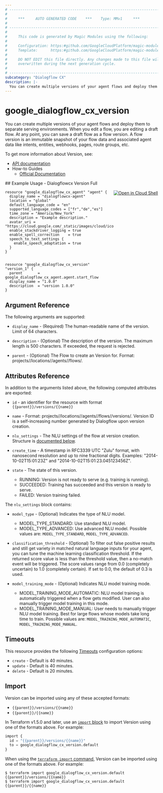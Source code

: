 ```yaml
---
# ----------------------------------------------------------------------------
#
#     ***     AUTO GENERATED CODE    ***    Type: MMv1     ***
#
# ----------------------------------------------------------------------------
#
#     This code is generated by Magic Modules using the following:
#
#     Configuration: https:#github.com/GoogleCloudPlatform/magic-modules/tree/main/mmv1/products/dialogflowcx/Version.yaml
#     Template:      https:#github.com/GoogleCloudPlatform/magic-modules/tree/main/mmv1/templates/terraform/resource.html.markdown.tmpl
#
#     DO NOT EDIT this file directly. Any changes made to this file will be
#     overwritten during the next generation cycle.
#
# ----------------------------------------------------------------------------
subcategory: "Dialogflow CX"
description: |-
  You can create multiple versions of your agent flows and deploy them to separate serving environments.
---
```


# google_dialogflow_cx_version

You can create multiple versions of your agent flows and deploy them to separate serving environments.
When you edit a flow, you are editing a draft flow. At any point, you can save a draft flow as a flow version. A flow version is an immutable snapshot of your flow data and associated agent data like intents, entities, webhooks, pages, route groups, etc.


To get more information about Version, see:

* [API documentation](https://cloud.google.com/dialogflow/cx/docs/reference/rest/v3/projects.locations.agents.flows.versions)
* How-to Guides
    * [Official Documentation](https://cloud.google.com/dialogflow/cx/docs)

<div class = "oics-button" style="float: right; margin: 0 0 -15px">
  <a href="https://console.cloud.google.com/cloudshell/open?cloudshell_git_repo=https%3A%2F%2Fgithub.com%2Fterraform-google-modules%2Fdocs-examples.git&cloudshell_image=gcr.io%2Fcloudshell-images%2Fcloudshell%3Alatest&cloudshell_print=.%2Fmotd&cloudshell_tutorial=.%2Ftutorial.md&cloudshell_working_dir=dialogflowcx_version_full&open_in_editor=main.tf" target="_blank">
    <img alt="Open in Cloud Shell" src="//gstatic.com/cloudssh/images/open-btn.svg" style="max-height: 44px; margin: 32px auto; max-width: 100%;">
  </a>
</div>
## Example Usage - Dialogflowcx Version Full


```hcl
resource "google_dialogflow_cx_agent" "agent" {
  display_name = "dialogflowcx-agent"
  location = "global"
  default_language_code = "en"
  supported_language_codes = ["fr","de","es"]
  time_zone = "America/New_York"
  description = "Example description."
  avatar_uri = "https://cloud.google.com/_static/images/cloud/icons/favicons/onecloud/super_cloud.png"
  enable_stackdriver_logging = true
  enable_spell_correction    = true
  speech_to_text_settings {
    enable_speech_adaptation = true
  }
}


resource "google_dialogflow_cx_version" "version_1" {
  parent       = google_dialogflow_cx_agent.agent.start_flow
  display_name = "1.0.0"
  description  = "version 1.0.0"
}
```

## Argument Reference

The following arguments are supported:


* `display_name` -
  (Required)
  The human-readable name of the version. Limit of 64 characters.


* `description` -
  (Optional)
  The description of the version. The maximum length is 500 characters. If exceeded, the request is rejected.

* `parent` -
  (Optional)
  The Flow to create an Version for.
  Format: projects/<Project ID>/locations/<Location ID>/agents/<Agent ID>/flows/<Flow ID>.



## Attributes Reference

In addition to the arguments listed above, the following computed attributes are exported:

* `id` - an identifier for the resource with format `{{parent}}/versions/{{name}}`

* `name` -
  Format: projects//locations//agents//flows//versions/. Version ID is a self-increasing number generated by Dialogflow upon version creation.

* `nlu_settings` -
  The NLU settings of the flow at version creation.
  Structure is [documented below](#nested_nlu_settings).

* `create_time` -
  A timestamp in RFC3339 UTC "Zulu" format, with nanosecond resolution and up to nine fractional digits. Examples: "2014-10-02T15:01:23Z" and "2014-10-02T15:01:23.045123456Z".

* `state` -
  The state of this version.
  * RUNNING: Version is not ready to serve (e.g. training is running).
  * SUCCEEDED: Training has succeeded and this version is ready to serve.
  * FAILED: Version training failed.


<a name="nested_nlu_settings"></a>The `nlu_settings` block contains:

* `model_type` -
  (Optional)
  Indicates the type of NLU model.
  * MODEL_TYPE_STANDARD: Use standard NLU model.
  * MODEL_TYPE_ADVANCED: Use advanced NLU model.
  Possible values are: `MODEL_TYPE_STANDARD`, `MODEL_TYPE_ADVANCED`.

* `classification_threshold` -
  (Optional)
  To filter out false positive results and still get variety in matched natural language inputs for your agent, you can tune the machine learning classification threshold. If the returned score value is less than the threshold value, then a no-match event will be triggered.
  The score values range from 0.0 (completely uncertain) to 1.0 (completely certain). If set to 0.0, the default of 0.3 is used.

* `model_training_mode` -
  (Optional)
  Indicates NLU model training mode.
  * MODEL_TRAINING_MODE_AUTOMATIC: NLU model training is automatically triggered when a flow gets modified. User can also manually trigger model training in this mode.
  * MODEL_TRAINING_MODE_MANUAL: User needs to manually trigger NLU model training. Best for large flows whose models take long time to train.
  Possible values are: `MODEL_TRAINING_MODE_AUTOMATIC`, `MODEL_TRAINING_MODE_MANUAL`.

## Timeouts

This resource provides the following
[Timeouts](https://developer.hashicorp.com/terraform/plugin/sdkv2/resources/retries-and-customizable-timeouts) configuration options:

- `create` - Default is 40 minutes.
- `update` - Default is 40 minutes.
- `delete` - Default is 20 minutes.

## Import


Version can be imported using any of these accepted formats:

* `{{parent}}/versions/{{name}}`
* `{{parent}}/{{name}}`


In Terraform v1.5.0 and later, use an [`import` block](https://developer.hashicorp.com/terraform/language/import) to import Version using one of the formats above. For example:

```tf
import {
  id = "{{parent}}/versions/{{name}}"
  to = google_dialogflow_cx_version.default
}
```

When using the [`terraform import` command](https://developer.hashicorp.com/terraform/cli/commands/import), Version can be imported using one of the formats above. For example:

```
$ terraform import google_dialogflow_cx_version.default {{parent}}/versions/{{name}}
$ terraform import google_dialogflow_cx_version.default {{parent}}/{{name}}
```
